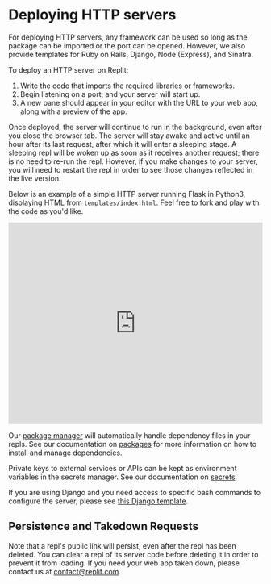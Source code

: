 # Deploying HTTP servers

For deploying HTTP servers, any framework can be used so long as the package can be imported or the port can be opened. However, we also provide templates for Ruby on Rails, Django, Node (Express), and Sinatra.

To deploy an HTTP server on Replit:
1. Write the code that imports the required libraries or frameworks.
2. Begin listening on a port, and your server will start up.
3. A new pane should appear in your editor with the URL to your web app, along with a preview of the app.

Once deployed, the server will continue to run in the background, even after you close the browser tab. The server will stay awake and active until an hour after its last request, after which it will enter a sleeping stage. A sleeping repl will be woken up as soon as it receives another request; there is no need to re-run the repl. However, if you make changes to your server, you will need to restart the repl in order to see those changes reflected in the live version.

Below is an example of a simple HTTP server running Flask in Python3, displaying HTML from `templates/index.html`. Feel free to fork and play with the code as you'd like. 

<iframe height="400px" width="100%" src="https://repl.it/@kodumbeats/flasktemplate?lite=true" scrolling="no" frameborder="no" allowtransparency="true" allowfullscreen="true" sandbox="allow-forms allow-pointer-lock allow-popups allow-same-origin allow-scripts allow-modals"></iframe>

Our [package manager](https://github.com/replit/upm) will automatically handle dependency files in your repls. See our documentation on [packages](/repls/packages) for more information on how to install and manage dependencies.

Private keys to external services or APIs can be kept as environment variables in the secrets manager. See our documentation on [secrets](/repls/secrets-environment-variables).

If you are using Django and you need access to specific bash commands to configure the server, please see [this Django template](https://repl.it/@masfrost/Django-Boilerplate).

## Persistence and Takedown Requests

Note that a repl's public link will persist, even after the repl has been deleted. You can clear a repl of its server code before deleting it in order to prevent it from loading. If you need your web app taken down, please contact us at [contact@replit.com](mailto:contact@replit.com).
